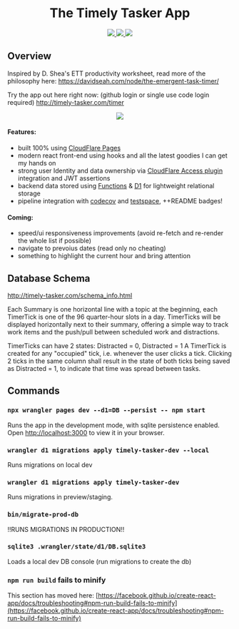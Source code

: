 <h1 align="center">The Timely Tasker App</h1>

<p align="center">
  <a href="https://readysetawesome.testspace.com/spaces/208089/current/303007">
    <img src="https://img.shields.io/testspace/tests/readysetawesome/readysetawesome:timely-tasker/main?compact_message" />
  </a>
  <a href="https://app.codecov.io/gh/readysetawesome/timely-tasker">
    <img src="https://img.shields.io/codecov/c/gh/readysetawesome/timely-tasker" />
  </a>
  <a href="https://github.com/readysetawesome/timely-tasker/issues">
    <img src="https://img.shields.io/github/issues/readysetawesome/timely-tasker" />
  </a>
</p>

## Overview

  Inspired by D. Shea's ETT productivity worksheet, read more of the philosophy here:
  https://davidseah.com/node/the-emergent-task-timer/

  Try the app out here right now: (github login or single use code login required)
  http://timely-tasker.com/timer
  
<p align="center">
  <a href="https://timely-tasker.com" align="center">
    <img src="https://github.com/readysetawesome/timely-tasker/blob/main/public/March23Demo.gif?raw=true"/>
  </a>
</p>

#### Features:
* built 100% using [CloudFlare Pages](https://pages.cloudflare.com/)
* modern react front-end using hooks and all the latest goodies I can get my hands on
* strong user Identity and data ownership via [CloudFlare Access plugin](https://developers.cloudflare.com/pages/platform/functions/plugins/cloudflare-access/) integration and JWT assertions
* backend data stored using [Functions](https://developers.cloudflare.com/pages/platform/functions/) & [D1](https://developers.cloudflare.com/d1/) for lightweight relational storage
* pipeline integration with [codecov](https://app.codecov.io/gh/readysetawesome/timely-tasker) and [testspace](https://readysetawesome.testspace.com/spaces/208089/current/303007), ++README badges!

#### Coming:
* speed/ui responsiveness improvements (avoid re-fetch and re-render the whole list if possible)
* navigate to prevoius dates (read only no cheating)
* something to highlight the current hour and bring attention

## Database Schema

http://timely-tasker.com/schema_info.html

Each Summary is one horizontal line with a topic at the beginning,
each TimerTick is one of the 96 quarter-hour slots in a day.
TimerTicks will be displayed horizontally next to their summary,
offering a simple way to track work items and the push/pull
between scheduled work and distractions.

TimerTicks can have 2 states: Distracted = 0, Distracted = 1
A TimerTick is created for any "occupied" tick, i.e. whenever
the user clicks a tick. Clicking 2 ticks in the same column
shall result in the state of both ticks being saved as
Distracted = 1, to indicate that time was spread between tasks.

## Commands

### `npx wrangler pages dev --d1=DB --persist -- npm start`

Runs the app in the development mode, with sqlite persistence enabled.\
Open [http://localhost:3000](http://localhost:3000) to view it in your browser.

### `wrangler d1 migrations apply timely-tasker-dev --local`

Runs migrations on local dev

### `wrangler d1 migrations apply timely-tasker-dev`

Runs migrations in preview/staging.

### `bin/migrate-prod-db`

!!RUNS MIGRATIONS IN PRODUCTION!!

### `sqlite3 .wrangler/state/d1/DB.sqlite3`

Loads a local dev DB console (run migrations to create the db)

### `npm run build` fails to minify

This section has moved here: [https://facebook.github.io/create-react-app/docs/troubleshooting#npm-run-build-fails-to-minify](https://facebook.github.io/create-react-app/docs/troubleshooting#npm-run-build-fails-to-minify)
